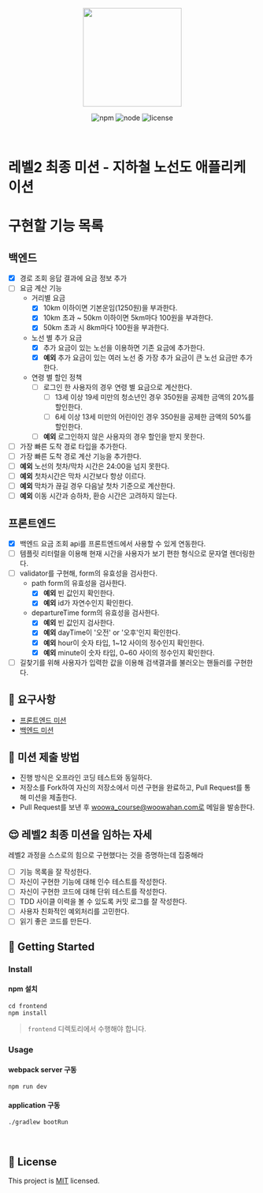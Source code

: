 <p align="center">
    <img width="200px;" src="https://raw.githubusercontent.com/woowacourse/atdd-subway-admin-frontend/master/images/main_logo.png"/>
</p>
<p align="center">
  <img alt="npm" src="https://img.shields.io/badge/npm-%3E%3D%205.5.0-blue">
  <img alt="node" src="https://img.shields.io/badge/node-%3E%3D%209.3.0-blue">
  <img alt="license" src="https://img.shields.io/github/license/woowacourse/atdd-subway-2020">
</p>

<br>

# 레벨2 최종 미션 - 지하철 노선도 애플리케이션

# 구현할 기능 목록
## 백엔드
- [x] 경로 조회 응답 결과에 요금 정보 추가
- [ ] 요금 계산 기능
    - 거리별 요금
        - [x] 10km 이하이면 기본운임(1250원)을 부과한다.
        - [x] 10km 초과 ~ 50km 이하이면 5km마다 100원을 부과한다.
        - [x] 50km 초과 시 8km마다 100원을 부과한다.
    - 노선 별 추가 요금
        - [x] 추가 요금이 있는 노선을 이용하면 기존 요금에 추가한다.
        - [x] **예외** 추가 요금이 있는 여러 노선 중 가장 추가 요금이 큰 노선 요금만 추가한다.
    - 연령 별 할인 정책
        - [ ] 로그인 한 사용자의 경우 연령 별 요금으로 계산한다.
            - [ ] 13세 이상 19세 미만의 청소년인 경우 350원을 공제한 금액의 20%를 할인한다.
            - [ ] 6세 이상 13세 미만의 어린이인 경우 350원을 공제한 금액의 50%를 할인한다. 
        - [ ] **예외** 로그인하지 않은 사용자의 경우 할인을 받지 못한다.

- [ ] 가장 빠른 도착 경로 타입을 추가한다.
- [ ] 가장 빠른 도착 경로 계산 기능을 추가한다.
- [ ] **예외** 노선의 첫차/막차 시간은 24:00을 넘지 못한다.
- [ ] **예외** 첫차시간은 막차 시간보다 항상 이르다.
- [ ] **예외** 막차가 끊길 경우 다음날 첫차 기준으로 계산한다.
- [ ] **예외** 이동 시간과 승하차, 환승 시간은 고려하지 않는다.

## 프론트엔드
- [x] 백엔드 요금 조회 api를 프론트엔드에서 사용할 수 있게 연동한다.
- [ ] 템플릿 리터럴을 이용해 현재 시간을 사용자가 보기 편한 형식으로 문자열 렌더링한다.
- [ ] validator를 구현해, form의 유효성을 검사한다.
    - path form의 유효성을 검사한다.
        - [x] **예외** 빈 값인지 확인한다.
        - [x] **예외** id가 자연수인지 확인한다.
    - departureTime form의 유효성을 검사한다.
        - [x] **예외** 빈 값인지 검사한다.
        - [x] **예외** dayTime이 '오전' or '오후'인지 확인한다.
        - [x] **예외** hour이 숫자 타입, 1~12 사이의 정수인지 확인한다.
        - [x] **예외** minute이 숫자 타입, 0~60 사이의 정수인지 확인한다. 
- [ ] 길찾기를 위해 사용자가 입력한 값을 이용해 검색결과를 불러오는 핸들러를 구현한다.

## 🎯 요구사항
- [프론트엔드 미션](https://github.com/woowacourse/atdd-subway-2020/blob/master/frontend-mission.md)
- [백엔드 미션](https://github.com/woowacourse/atdd-subway-2020/blob/master/backend-mission.md)

## 🤔 미션 제출 방법
- 진행 방식은 오프라인 코딩 테스트와 동일하다.
- 저장소를 Fork하여 자신의 저장소에서 미션 구현을 완료하고, Pull Request를 통해 미션을 제출한다.
- Pull Request를 보낸 후 woowa_course@woowahan.com로 메일을 발송한다.

## 😌 레벨2 최종 미션을 임하는 자세
레벨2 과정을 스스로의 힘으로 구현했다는 것을 증명하는데 집중해라
- [ ] 기능 목록을 잘 작성한다.  
- [ ] 자신이 구현한 기능에 대해 인수 테스트를 작성한다.
- [ ] 자신이 구현한 코드에 대해 단위 테스트를 작성한다.
- [ ] TDD 사이클 이력을 볼 수 있도록 커밋 로그를 잘 작성한다.
- [ ] 사용자 친화적인 예외처리를 고민한다.
- [ ] 읽기 좋은 코드를 만든다.

## 🚀 Getting Started

### Install
#### npm 설치
```
cd frontend
npm install
```
> `frontend` 디렉토리에서 수행해야 합니다.

### Usage
#### webpack server 구동
```
npm run dev
```
#### application 구동
```
./gradlew bootRun
```
<br>

## 📝 License

This project is [MIT](https://github.com/woowacourse/atdd-subway-2020/blob/master/LICENSE.md) licensed.
